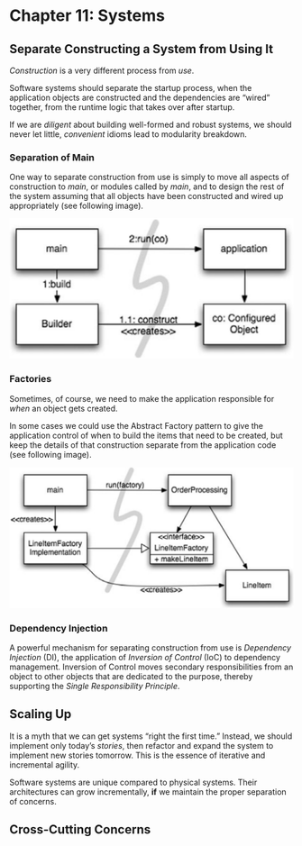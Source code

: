 # Chapter 11: Systems

## Separate Constructing a System from Using It

_Construction_ is a very different process from _use_.

Software systems should separate the startup process, when the application objects are constructed and the dependencies are “wired” together, from the runtime logic that takes over after startup.

If we are _diligent_ about building well-formed and robust systems, we should never let little, _convenient_ idioms lead to modularity breakdown.

### Separation of Main

One way to separate construction from use is simply to move all aspects of construction to _main_, or modules called by _main_, and to design the rest of the system assuming that all objects have been constructed and wired up appropriately (see following image).

![Image of a diagram showing how to separate construction from use](./image/separate_construction.png "Separate construct from Use")

### Factories

Sometimes, of course, we need to make the application responsible for _when_ an object gets created.

In some cases we could use the Abstract Factory pattern to give the application control of when to build the items that need to be created, but keep the details of that construction separate from the application code (see following image).

![Image of a diagram showing how to separate construction from use using the abstract factory method](./image/separate_construct_factory.png "Separate construct from Use")

### Dependency Injection

A powerful mechanism for separating construction from use is _Dependency Injection_ (DI), the application of _Inversion of Control_ (IoC) to dependency management. Inversion of Control moves secondary responsibilities from an object to other objects that are dedicated to the purpose, thereby supporting the _Single Responsibility Principle_.

## Scaling Up

It is a myth that we can get systems “right the first time.” Instead, we should implement only today’s _stories_, then refactor and expand the system to implement new stories tomorrow. This is the essence of iterative and incremental agility.

Software systems are unique compared to physical systems. Their architectures can grow incrementally, **if** we maintain the proper separation of concerns.

## Cross-Cutting Concerns

